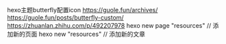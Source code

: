 hexo主题butterfly配置icon
https://guole.fun/archives/
https://guole.fun/posts/butterfly-custom/
https://zhuanlan.zhihu.com/p/492207978
hexo new page "resources" // 添加新的页面
hexo new  "resources" // 添加新的文章
